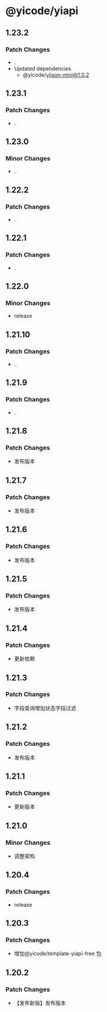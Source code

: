 # @yicode/yiapi

## 1.23.2

### Patch Changes

-   .
-   Updated dependencies
    -   @yicode/yijson-mini@1.0.2

## 1.23.1

### Patch Changes

-   .

## 1.23.0

### Minor Changes

-   .

## 1.22.2

### Patch Changes

-   .

## 1.22.1

### Patch Changes

-   .

## 1.22.0

### Minor Changes

-   release

## 1.21.10

### Patch Changes

-   .

## 1.21.9

### Patch Changes

-   .

## 1.21.8

### Patch Changes

-   发布版本

## 1.21.7

### Patch Changes

-   发布版本

## 1.21.6

### Patch Changes

-   发布版本

## 1.21.5

### Patch Changes

-   发布版本

## 1.21.4

### Patch Changes

-   更新依赖

## 1.21.3

### Patch Changes

-   字段查询增加状态字段过滤

## 1.21.2

### Patch Changes

-   发布版本

## 1.21.1

### Patch Changes

-   更新版本

## 1.21.0

### Minor Changes

-   调整架构

## 1.20.4

### Patch Changes

-   release

## 1.20.3

### Patch Changes

-   增加@yicode/template-yiapi-free 包

## 1.20.2

### Patch Changes

-   【发布新版】发布版本
